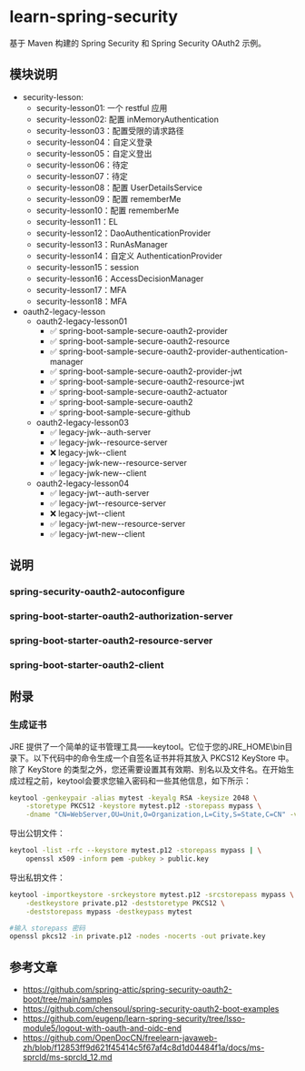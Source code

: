 # learn-spring-security

基于 Maven 构建的 Spring Security 和 Spring Security OAuth2 示例。

## 模块说明

- security-lesson:
  - security-lesson01: 一个 restful 应用
  - security-lesson02: 配置 inMemoryAuthentication
  - security-lesson03：配置受限的请求路径
  - security-lesson04：自定义登录
  - security-lesson05：自定义登出
  - security-lesson06：待定
  - security-lesson07：待定
  - security-lesson08：配置 UserDetailsService
  - security-lesson09：配置 rememberMe
  - security-lesson10：配置 rememberMe
  - security-lesson11：EL
  - security-lesson12：DaoAuthenticationProvider
  - security-lesson13：RunAsManager
  - security-lesson14：自定义 AuthenticationProvider
  - security-lesson15：session
  - security-lesson16：AccessDecisionManager
  - security-lesson17：MFA
  - security-lesson18：MFA
- oauth2-legacy-lesson
  - oauth2-legacy-lesson01
    - ✅ spring-boot-sample-secure-oauth2-provider
    - ✅ spring-boot-sample-secure-oauth2-resource
    - ✅ spring-boot-sample-secure-oauth2-provider-authentication-manager
    - ✅ spring-boot-sample-secure-oauth2-provider-jwt
    - ✅ spring-boot-sample-secure-oauth2-resource-jwt
    - ✅ spring-boot-sample-secure-oauth2-actuator
    - ✅ spring-boot-sample-secure-oauth2
    - ✅ spring-boot-sample-secure-github
  - oauth2-legacy-lesson03
    - ✅ legacy-jwk--auth-server
    - ✅ legacy-jwk--resource-server
    - ❌ legacy-jwk--client
    - ✅ legacy-jwk-new--resource-server
    - ✅ legacy-jwk-new--client
  - oauth2-legacy-lesson04
    - ✅ legacy-jwt--auth-server
    - ✅ legacy-jwt--resource-server
    - ❌ legacy-jwt--client
    - ✅ legacy-jwt-new--resource-server
    - ✅ legacy-jwt-new--client

## 说明

### spring-security-oauth2-autoconfigure

### spring-boot-starter-oauth2-authorization-server

### spring-boot-starter-oauth2-resource-server

### spring-boot-starter-oauth2-client

## 附录

### 生成证书

JRE 提供了一个简单的证书管理工具——keytool。它位于您的JRE_HOME\bin目录下。以下代码中的命令生成一个自签名证书并将其放入
PKCS12 KeyStore 中。除了 KeyStore 的类型之外，您还需要设置其有效期、别名以及文件名。在开始生成过程之前，keytool会要求您输入密码和一些其他信息，如下所示：

```bash
keytool -genkeypair -alias mytest -keyalg RSA -keysize 2048 \
    -storetype PKCS12 -keystore mytest.p12 -storepass mypass \
    -dname "CN=WebServer,OU=Unit,O=Organization,L=City,S=State,C=CN" -validity 3650
```

导出公钥文件：

```bash
keytool -list -rfc --keystore mytest.p12 -storepass mypass | \
    openssl x509 -inform pem -pubkey > public.key
```

导出私钥文件：

```bash
keytool -importkeystore -srckeystore mytest.p12 -srcstorepass mypass \
    -destkeystore private.p12 -deststoretype PKCS12 \
    -deststorepass mypass -destkeypass mytest

#输入 storepass 密码 
openssl pkcs12 -in private.p12 -nodes -nocerts -out private.key
```

## 参考文章

- https://github.com/spring-attic/spring-security-oauth2-boot/tree/main/samples
- https://github.com/chensoul/spring-security-oauth2-boot-examples
- https://github.com/eugenp/learn-spring-security/tree/lsso-module5/logout-with-oauth-and-oidc-end
- https://github.com/OpenDocCN/freelearn-javaweb-zh/blob/f12853ff9d621f45414c5f67af4c8d1d04484f1a/docs/ms-sprcld/ms-sprcld_12.md
